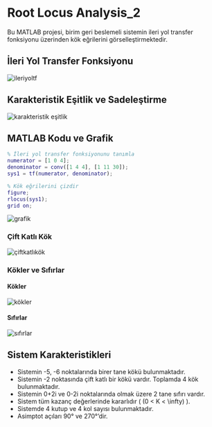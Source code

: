 # Root Locus Analysis_2
Bu MATLAB projesi, birim geri beslemeli sistemin ileri yol transfer fonksiyonu üzerinden kök eğrilerini görselleştirmektedir.

## İleri Yol Transfer Fonksiyonu

![ileriyoltf](https://github.com/dagaca/Numerical-Control-with-MATLAB/assets/80363244/cc045937-67be-409a-92eb-4c787aad531a)


## Karakteristik Eşitlik ve Sadeleştirme

![karakteristik eşitlik](https://github.com/dagaca/Numerical-Control-with-MATLAB/assets/80363244/cbb22ac5-ea99-4ddc-a021-5f228c362856)


## MATLAB Kodu ve Grafik
```matlab
% İleri yol transfer fonksiyonunu tanımla
numerator = [1 0 4];
denominator = conv([1 4 4], [1 11 30]);
sys1 = tf(numerator, denominator);

% Kök eğrilerini çizdir
figure;
rlocus(sys1);
grid on;
```
![grafik](https://github.com/dagaca/Numerical-Control-with-MATLAB/assets/80363244/7e959197-d801-4f23-ae6b-9d0cbb0ba438)


### Çift Katlı Kök

![çiftkatlıkök](https://github.com/dagaca/Numerical-Control-with-MATLAB/assets/80363244/08de63db-16ba-4375-9ea9-eff9faf7bc83)

### Kökler ve Sıfırlar

#### Kökler

![kökler](https://github.com/dagaca/Numerical-Control-with-MATLAB/assets/80363244/774e93ac-444f-4393-96da-8b793117927a)


#### Sıfırlar

![sıfırlar](https://github.com/dagaca/Numerical-Control-with-MATLAB/assets/80363244/6b921568-074a-48e1-8d7f-b0a92d122abb)


## Sistem Karakteristikleri

- Sistemin -5, -6 noktalarında birer tane kökü bulunmaktadır.
- Sistemin -2 noktasında çift katlı bir kökü vardır. Toplamda 4 kök bulunmaktadır.
- Sistemin 0+2i ve 0-2i noktalarında olmak üzere 2 tane sıfırı vardır.
- Sistem tüm kazanç değerlerinde kararlıdır ( \(0 < K < \infty\) ).
- Sistemde 4 kutup ve 4 kol sayısı bulunmaktadır.
- Asimptot açıları 90° ve 270°’dir.
